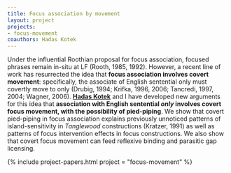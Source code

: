 ```yaml
---
title: Focus association by movement
layout: project
projects:
- focus-movement
coauthors: Hadas Kotek
---
```


Under the influential Roothian proposal for focus association, focused phrases remain in-situ at LF (Rooth, 1985, 1992). However, a recent line of work has resurrected the idea that **focus association involves covert movement**: specifically, the associate of English sentential only must covertly move to only (Drubig, 1994; Krifka, 1996, 2006; Tancredi, 1997, 2004; Wagner, 2006). **[Hadas Kotek](http://hkotek.com)** and I have developed new arguments for this idea that **association with English sentential *only* involves covert focus movement, with the possibility of pied-piping**. We show that covert pied-piping in focus association explains previously unnoticed patterns of island-sensitivity in *Tanglewood* constructions (Kratzer, 1991) as well as patterns of focus intervention effects in focus constructions. We also show that covert focus movement can feed reflexive binding and parasitic gap licensing.

{% include project-papers.html project = "focus-movement" %}